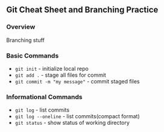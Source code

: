 ## Git Cheat Sheet and Branching Practice

### Overview
Branching stuff

### Basic Commands
* `git init` - initialize local repo
* `git add .` - stage all files for commit
* `git commit -m "my message"` - commit staged files

### Informational Commands
* `git log` - list commits
* `git log --oneline` - list commits(compact format)
* `git status` - show status of working directory
